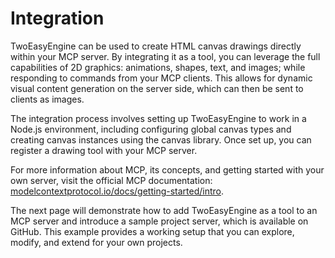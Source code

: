 # Integration

TwoEasyEngine can be used to create HTML canvas drawings directly within your MCP server. By integrating it as a tool, you can leverage the full capabilities of 2D graphics: animations, shapes, text, and images; while responding to commands from your MCP clients. This allows for dynamic visual content generation on the server side, which can then be sent to clients as images.

The integration process involves setting up TwoEasyEngine to work in a Node.js environment, including configuring global canvas types and creating canvas instances using the canvas library. Once set up, you can register a drawing tool with your MCP server.

For more information about MCP, its concepts, and getting started with your own server, visit the official MCP documentation: [modelcontextprotocol.io/docs/getting-started/intro](https://modelcontextprotocol.io/docs/getting-started/intro).

The next page will demonstrate how to add TwoEasyEngine as a tool to an MCP server and introduce a sample project server, which is available on GitHub. This example provides a working setup that you can explore, modify, and extend for your own projects.
